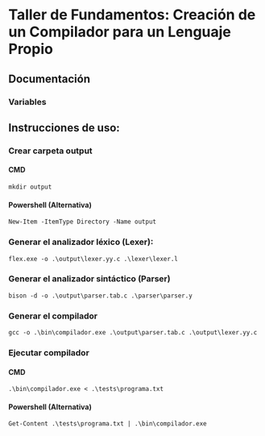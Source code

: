 # Taller de Fundamentos: Creación de un Compilador para un Lenguaje Propio

## Documentación

### Variables

## Instrucciones de uso:

### Crear carpeta output

#### CMD

```
mkdir output
```

#### Powershell (Alternativa)

```
New-Item -ItemType Directory -Name output
```


### Generar el analizador léxico (Lexer): 

```
flex.exe -o .\output\lexer.yy.c .\lexer\lexer.l
```

### Generar el analizador sintáctico (Parser)

```
bison -d -o .\output\parser.tab.c .\parser\parser.y
```

### Generar el compilador

```
gcc -o .\bin\compilador.exe .\output\parser.tab.c .\output\lexer.yy.c
```

### Ejecutar compilador

#### CMD

```
.\bin\compilador.exe < .\tests\programa.txt
```

#### Powershell (Alternativa)

```
Get-Content .\tests\programa.txt | .\bin\compilador.exe
```

